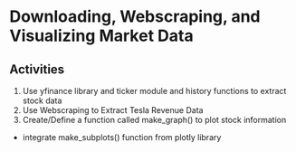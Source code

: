 # Downloading, Webscraping, and Visualizing Market Data

## Activities
1. Use yfinance library and ticker module and history functions to extract stock data
2. Use Webscraping to Extract Tesla Revenue Data
3. Create/Define a function called make_graph() to plot stock information
* integrate make_subplots() function from plotly library
